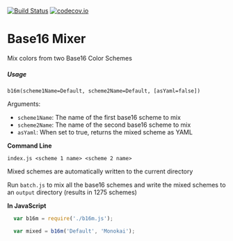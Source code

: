 [![Build Status](https://img.shields.io/travis/Briles/Base16Mixer/master.svg?style=flat-square)](https://travis-ci.org/Briles/Base16Mixer)
[![codecov.io](https://codecov.io/github/Briles/Base16Mixer/coverage.svg?branch=master)](https://codecov.io/github/Briles/Base16Mixer?branch=master)

# Base16 Mixer
Mix colors from two Base16 Color Schemes

##### Usage

`b16m(scheme1Name=Default, scheme2Name=Default, [asYaml=false])`

Arguments:

* `scheme1Name`: The name of the first base16 scheme to mix
* `scheme2Name`: The name of the second base16 scheme to mix
* `asYaml`: When set to true, returns the mixed scheme as YAML

**Command Line**

`index.js <scheme 1 name> <scheme 2 name>`

Mixed schemes are automatically written to the current directory

Run `batch.js` to mix all the base16 schemes and write the mixed schemes to
an `output` directory (results in 1275 schemes)

**In JavaScript**

```javascript
  var b16m = require('./b16m.js');

  var mixed = b16m('Default', 'Monokai');
```
